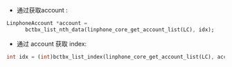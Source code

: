 - 通过获取account :

```Dart
LinphoneAccount *account =
      bctbx_list_nth_data(linphone_core_get_account_list(LC), idx);
```

- 通过 account 获取 index:

```Dart
int idx = (int)bctbx_list_index(linphone_core_get_account_list(LC), account);
```